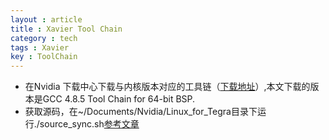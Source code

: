 ```yaml
---
layout : article
title : Xavier Tool Chain
category : tech 
tags : Xavier
key : ToolChain
---
```


* 在Nvidia 下载中心下载与内核版本对应的工具链（[下载地址](https://developer.nvidia.com/embedded/downloads#?tx=$product,jetson_agx_xavier)）,本文下载的版本是GCC 4.8.5 Tool Chain for 64-bit BSP.
* 获取源码，在~/Documents/Nvidia/Linux_for_Tegra目录下运行./source_sync.sh[参考文章](https://blog.csdn.net/chenjiehua123456789/article/details/77979575)
